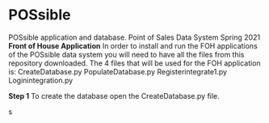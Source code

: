 # POSsible
POSsible application and database. Point of Sales Data System Spring 2021  
**Front of House Application**
In order to install and run the FOH applications of the POSsible data system you will need to have all the files from this repository downloaded.
The 4 files that will be used for the FOH application is:
CreateDatabase.py
PopulateDatabase.py
Registerintegrate1.py
Loginintegration.py

**Step 1**
To create the database open the CreateDatabase.py file.

s

